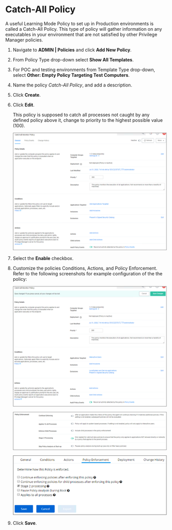 [title]: # (Catch-All Policy)
[tags]: # (monitor)
[priority]: # (4501)
# Catch-All Policy

A useful Learning Mode Policy to set up in Production environments is called a Catch-All Policy. This type of policy will gather information on any executables in your environment that are not satisfied by other Privilege Manager policies.

1. Navigate to __ADMIN | Policies__ and click __Add New Policy__.
1. From Policy Type drop-down select __Show All Templates__.
1. For POC and testing environments from Template Type drop-down, select __Other: Empty Policy Targeting Test Computers__.
1. Name the policy _Catch-All Policy_, and add a description.
1. Click __Create__.
1. Click __Edit__.

   This policy is supposed to catch all processes not caught by any defined policy above it, change to priority to the highest possible value (100).

   ![Catch-All Policy General tab](images/catch-all-1.png)
1. Select the __Enable__ checkbox.
1. Customize the policies Conditions, Actions, and Policy Enforcement. Refer to the following screenshots for example configuration of the the policy:

   ![Catch-All Policy Conditions tab](images/catch-all-2.png)

   ![Catch-All Policy Actions tab](images/catch-all-3.png)

   ![Catch-All Policy Policy Enforcement tab](images/catch-all-4.png)
1. Click __Save__.